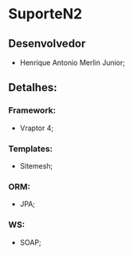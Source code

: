 # SuporteN2 

## Desenvolvedor
  - Henrique Antonio Merlin Junior;
  
## Detalhes:
### Framework:
 - Vraptor 4;

### Templates:
 - Sitemesh;

### ORM:
 - JPA;

### WS:
 - SOAP;

